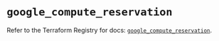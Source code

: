 # `google_compute_reservation`

Refer to the Terraform Registry for docs: [`google_compute_reservation`](https://registry.terraform.io/providers/hashicorp/google/6.16.0/docs/resources/compute_reservation).
